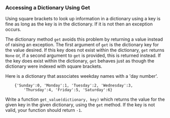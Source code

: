 ### Accessing a Dictionary Using Get

Using square brackets to look up information in a dictionary using a key
is fine as long as the key is in the dictionary. If it is not then an
exception occurs.

The dictionary method `get` avoids this problem by returning a value
instead of raising an exception. The first argument of `get` is the
dictionary key for the value desired. If this key does not exist within
the dictionary, `get` returns `None` or, if a second argument to `get`
is provided, this is returned instead. If the key does exist within the
dictionary, `get` behaves just as though the dictionary were indexed
with square brackets.

Here is a dictionary that associates weekday names with a \'day
number\'.

        {'Sunday':0, 'Monday':1, 'Tuesday':2, 'Wednesday':3,
            'Thursday':4, 'Friday':5, 'Saturday':6}
        

Write a function `get_value(dictionary, key)` which returns the value
for the given key in the given dictionary, using the `get` method. If
the key is not valid, your function should return `-1`.
